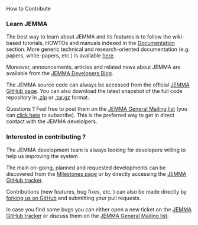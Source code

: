 How to Contribute
<!-- Remember: the first line always goes with the title-->
<!-- Please use h3 headers (###) inside these files -->

### Learn JEMMA

The best way to learn about JEMMA and its features is to follow the wiki-based tutorials, HOWTOs and manuals indexed in the [Documentation](howtos.html) section. More generic technical and research-oriented documentation (e.g. papers, white-papers, etc.) is available [here](resources.html).

Moreover, announcements, articles and related news about JEMMA are available from the [JEMMA Developers Blog](http://jemma-sw.blogspot.com/).

The JEMMA source code can always be accessed from the official [JEMMA GitHub page](https://github.com/ismb/jemma). You can also download the latest snapshot of the full code repository in [.zip](https://github.com/ismb/jemma/zipball/master) or [.tar.gz](https://github.com/ismb/jemma/tarball/master) format.

Questions ? Feel free to post them on the [JEMMA General Mailing list](https://groups.google.com/forum/#!forum/jemma-general) (you can [click here](https://groups.google.com/forum/#!forum/jemma-general/join) to subscribe). This is the preferred way to get in direct contact with the JEMMA develolpers.

### Interested in contributing ?

The JEMMA development team is always looking for developers willing to help us improving the system. 

The main on-going, planned and requested developments can be discovered from the [Milestones page](https://github.com/ismb/jemma/wiki/milestones) or by directly accessing the [JEMMA GitHub tracker](https://github.com/ismb/jemma/issues).

Contributions (new features, bug fixes, etc. ) can also be made directly by [forking us on GitHub](https://github.com/ismb/jemma/fork) and submitting your pull requests.

In case you find some bugs you can either open a new ticket on the [JEMMA GitHub tracker](https://github.com/ismb/jemma/issues) or discuss them on the [JEMMA General Mailing list](https://groups.google.com/forum/#!forum/jemma-general).
 


